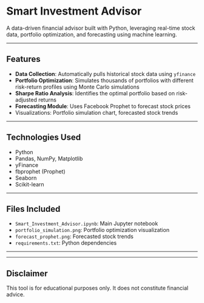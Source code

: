 #  Smart Investment Advisor

A data-driven financial advisor built with Python, leveraging real-time stock data, portfolio optimization, and forecasting using machine learning.

---

##  Features

-  **Data Collection**: Automatically pulls historical stock data using `yfinance`
-  **Portfolio Optimization**: Simulates thousands of portfolios with different risk-return profiles using Monte Carlo simulations
-  **Sharpe Ratio Analysis**: Identifies the optimal portfolio based on risk-adjusted returns
-  **Forecasting Module**: Uses Facebook Prophet to forecast stock prices
-  Visualizations: Portfolio simulation chart, forecasted stock trends

---

##  Technologies Used

- Python
- Pandas, NumPy, Matplotlib
- yFinance
- fbprophet (Prophet)
- Seaborn
- Scikit-learn


---

##  Files Included

- `Smart_Investment_Advisor.ipynb`: Main Jupyter notebook
- `portfolio_simulation.png`: Portfolio optimization visualization
- `forecast_prophet.png`: Forecasted stock trends
- `requirements.txt`: Python dependencies

---





---

##  Disclaimer

This tool is for educational purposes only. It does not constitute financial advice.
